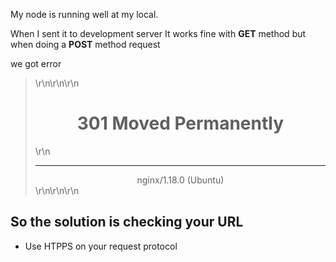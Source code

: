 My node is running well at my local.

When I sent it to development server
It works fine with **GET** method
but when doing a **POST** method request

we got error
> <html>\r\n<head><title>301 Moved Permanently</title></head>\r\n<body>\r\n<center><h1>301 Moved Permanently</h1></center>\r\n<hr><center>nginx/1.18.0 (Ubuntu)</center>\r\n</body>\r\n</html>\r\n


So the solution is checking your URL
- 
- Use HTPPS on your request protocol
